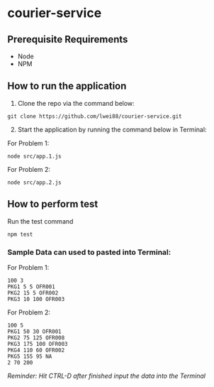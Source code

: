 # courier-service

## Prerequisite Requirements

- Node
- NPM

## How to run the application

1. Clone the repo via the command below:

```
git clone https://github.com/lwei88/courier-service.git
```

2. Start the application by running the command below in Terminal:

For Problem 1:

```
node src/app.1.js
```

For Problem 2:

```
node src/app.2.js
```

## How to perform test

Run the test command

```
npm test
```

### Sample Data can used to pasted into Terminal:

For Problem 1:

```
100 3
PKG1 5 5 OFR001
PKG2 15 5 OFR002
PKG3 10 100 OFR003
```

For Problem 2:

```
100 5
PKG1 50 30 OFR001
PKG2 75 125 OFR008
PKG3 175 100 OFR003
PKG4 110 60 OFR002
PKG5 155 95 NA
2 70 200
```

_Reminder: Hit CTRL-D after finished input the data into the Terminal_
